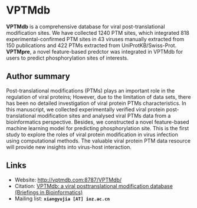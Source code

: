 # VPTMdb


**VPTMdb** is a comprehensive database for viral post-translational modification sites. We have collected 1240 PTM sites, which integrated 818 experimental-confirmed PTM sites in 43 viruses manually extracted from 150 publications and 422 PTMs extracted from UniProtKB/Swiss-Prot. **VPTMpre**, a novel feature-based predctor was integrated in VPTMdb for users to predict phosphorylation sites of interests.


## Author summary
Post-translational modifications (PTMs) plays an important role in the regulation of viral proteins; However, due to the limitation of data sets, there has been no detailed investigation of viral protein PTMs characteristics. In this manuscript, we collected experimentally verified viral protein post-translational modification sites and analysed viral PTMs data from a bioinformatics perspective. Besides, we constructed a novel feature-based machine learning model for predicting phosphorylation site. This is the first study to explore the roles of viral protein modification in virus infection using computational methods. The valuable viral protein PTM data resource will provide new insights into virus-host interaction.


## Links

+ Website: http://vptmdb.com:8787/VPTMdb/
+ Citation:  [VPTMdb: a viral posttranslational modification database (Briefings in Bioinformatics)](https://doi.org/10.1093/bib/bbaa251)
+ Mailing list: **`xiangyujia [AT] ioz.ac.cn`**
